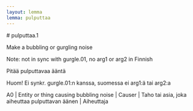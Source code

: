 ```yaml
---
layout: lemma
lemma: pulputtaa
---
```


<div class="sense">
# <span class="sensename">pulputtaa.1</span>

<span class="description">Make a bubbling or gurgling noise</span>

Note: not in sync with gurgle.01, no arg1 or arg2 in Finnish

<span class="description">Pitää pulputtavaa ääntä</span>

Huom! Ei synkr. gurgle.01:n kanssa, suomessa ei arg1:ä tai arg2:a

A0 | Entity or thing causing bubbling noise | Causer | Taho tai asia, joka aiheuttaa pulputtavan äänen | Aiheuttaja

</div>

